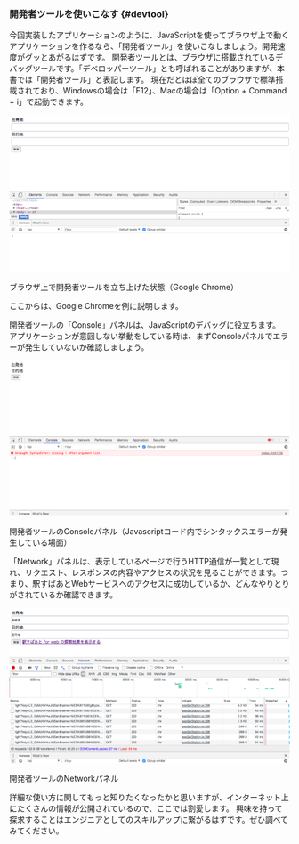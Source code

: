 ### 開発者ツールを使いこなす {#devtool}

今回実装したアプリケーションのように、JavaScriptを使ってブラウザ上で動くアプリケーションを作るなら、「開発者ツール」を使いこなしましょう。開発速度がグッとあがるはずです。
開発者ツールとは、ブラウザに搭載されているデバッグツールです。「デベロッパーツール」とも呼ばれることがありますが、本書では「開発者ツール」と表記します。
現在だとほぼ全てのブラウザで標準搭載されており、Windowsの場合は「F12」、Macの場合は「Option + Command + i」で起動できます。

![img](/img/devtool.png)

<p class="caption">ブラウザ上で開発者ツールを立ち上げた状態（Google Chrome）</p>

ここからは、Google Chromeを例に説明します。

開発者ツールの「Console」パネルは、JavaScriptのデバッグに役立ちます。
アプリケーションが意図しない挙動をしている時は、まずConsoleパネルでエラーが発生していないか確認しましょう。

![img](/img/devtool_2.png)

<p class="caption">開発者ツールのConsoleパネル（Javascriptコード内でシンタックスエラーが発生している場面）</p>

「Network」パネルは、表示しているページで行うHTTP通信が一覧として現れ、リクエスト、レスポンスの内容やアクセスの状況を見ることができます。つまり、駅すぱあとWebサービスへのアクセスに成功しているか、どんなやりとりがされているか確認できます。

![img](/img/devtool_3.png)

<p class="caption">開発者ツールのNetworkパネル</p>

詳細な使い方に関してもっと知りたくなったかと思いますが、インターネット上にたくさんの情報が公開されているので、ここでは割愛します。
興味を持って探求することはエンジニアとしてのスキルアップに繋がるはずです。ぜひ調べてみてください。
